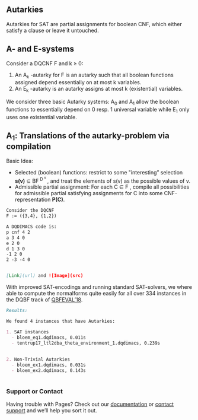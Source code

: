 ## Autarkies
Autarkies for SAT are partial assignments for boolean CNF, which either satisfy a clause or leave it untouched.

## A- and E-systems

Consider a DQCNF F and k ≥ 0:
1. An A<sub>k</sub> -autarky for F is an autarky such that all boolean functions assigned
depend essentially on at most k variables.
2. An E<sub>k</sub> -autarky is an autarky assigns at most k (existential) variables.

We consider three basic Autarky systems:
A<sub>0</sub> and A<sub>1</sub> allow the boolean functions to essentially depend on 0 resp. 1 universal variable
while E<sub>1</sub> only uses one existential variable.

##  A<sub>1</sub>: Translations of the autarky-problem via compilation

Basic Idea: 
 -  Selected (boolean) functions: restrict to some "interesting” selection **s(v)** &sube; BF<sup> D<sup> v</sup> </sup>, and treat the elements of s(v) as the possible values of v. 
 - Admissible partial assignment: For each C &isin; F , compile all possibilities for admissible partial satisfying
assignments for C into some CNF-representation **P(C)**.

```markdown
Consider the DQCNF 
F := ({3,4}, {1,2})

A DQDIMACS code is:
p cnf 4 2
a 3 4 0
e 2 0
d 1 3 0
-1 2 0
2 -3 -4 0


[Link](url) and ![Image](src)
```
With improved SAT-encodings and running standard SAT-solvers, we where
able to compute the normalforms quite easily for all over 334 instances in the
DQBF track of [QBFEVAL’18](http://www.qbflib.org/qbfeval18.php).

```markdown
Results:

We found 4 instances that have Autarkies:

1. SAT instances 
  - bloem_eq1.dqdimacs, 0.011s
  - tentrup17_ltl2dba_theta_environment_1.dqdimacs, 0.239s
  
  
2. Non-Trivial Autarkies
  - bloem_ex1.dqdimacs, 0.031s
  - bloem_ex2.dqdimacs, 0.143s
  
```

### Support or Contact

Having trouble with Pages? Check out our [documentation](https://help.github.com/categories/github-pages-basics/) or [contact support](https://github.com/contact) and we’ll help you sort it out.
